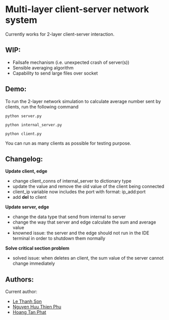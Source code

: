 # Multi-layer client-server network system

Currently works for 2-layer client-server interaction.

## WIP:
* Failsafe mechanism (i.e. unexpected crash of server(s))
* Sensible averaging algorithm
* Capability to send large files over socket

## Demo:
To run the 2-layer network simulation to calculate average number sent by clients, run the following command
```
python server.py
```
```
python internal_server.py
```
```
python client.py
```
You can run as many clients as possible for testing purpose.
## Changelog:
**Update client, edge**
* change client_conns of internal_server to dictionary type
* update the value and remove the old value of the client being connected
* client_ip variable now includes the port with format: ip_add:port
* add __del__ to client

**Update server, edge**
* change the data type that send from internal to server
* change the way that server and edge calculate the sum and average value
* knowned issue: the server and the edge should not run in the IDE terminal in order to shutdown them normally

**Solve critical section problem**
* solved issue: when deletes an client, the sum value of the server cannot change immediately
## Authors:
Current author: 
- [Le Thanh Son](https://github.com/sonLe-Thanh)
- [Nguyen Huu Thien Phu](https://github.com/phupfoem)
- [Hoang Tan Phat](https://github.com/hoangphatmonter)